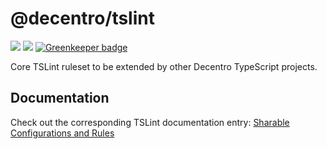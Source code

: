 # @decentro/tslint

[![](https://img.shields.io/npm/v/@decentro/tslint.svg)](https://www.npmjs.com/package/@decentro/tslint
) [![](https://img.shields.io/github/license/decentro-gmbh/tslint.svg?style=flat)](https://github.com/decentro-gmbh/tslint/blob/master/LICENSE) [![Greenkeeper badge](https://badges.greenkeeper.io/decentro-gmbh/tslint.svg)](https://greenkeeper.io/)

Core TSLint ruleset to be extended by other Decentro TypeScript projects.

## Documentation

Check out the corresponding TSLint documentation entry: [Sharable Configurations and Rules](https://palantir.github.io/tslint/2016/03/31/sharable-configurations-rules.html)

